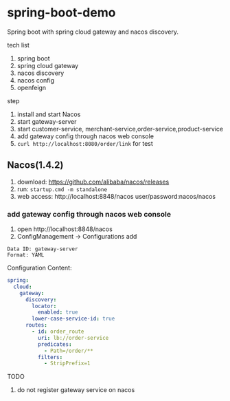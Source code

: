 # spring-boot-demo

Spring boot with spring cloud gateway and nacos discovery.

tech list
1. spring boot
2. spring cloud gateway
3. nacos discovery
4. nacos config
5. openfeign

step
1. install and start Nacos
2. start gateway-server
3. start customer-service, merchant-service,order-service,product-service
4. add gateway config through nacos web console
5. `curl http://localhost:8080/order/link` for test

## Nacos(1.4.2)
1. download: https://github.com/alibaba/nacos/releases
2. run: `startup.cmd -m standalone`
3. web access: http://localhost:8848/nacos  user/password:nacos/nacos

### add gateway config through nacos web console
1. open http://localhost:8848/nacos
2. ConfigManagement -> Configurations add

```
Data ID: gateway-server
Format: YAML
```
Configuration Content:
```yaml
spring:
  cloud:
    gateway:
      discovery:
        locator:
          enabled: true
        lower-case-service-id: true
      routes:
        - id: order_route
          uri: lb://order-service
          predicates:
            - Path=/order/**
          filters:
            - StripPrefix=1
```

TODO
1. do not register gateway service on nacos

